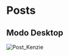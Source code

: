 # Posts

## Modo Desktop
![Post_Kenzie](https://user-images.githubusercontent.com/101817225/173161719-d3f845a3-16b7-4398-bf8f-5f92a230134e.jpg)
<!-- ![Post](https://user-images.githubusercontent.com/101817225/173127076-db0b5315-6052-4fce-9f1e-31bb493dfe4e.jpg) -->
